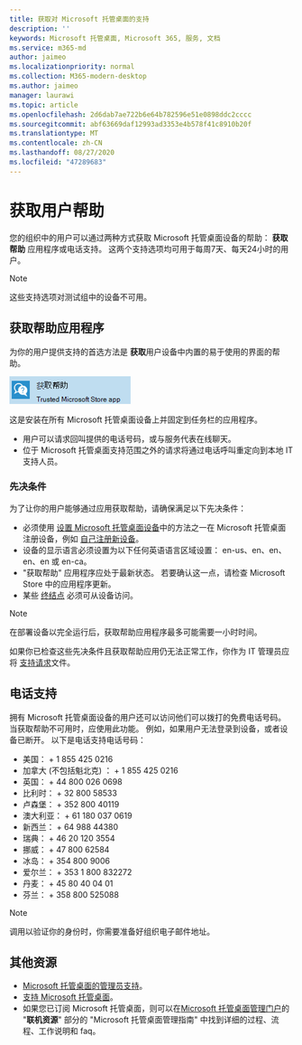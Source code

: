 ```yaml
---
title: 获取对 Microsoft 托管桌面的支持
description: ''
keywords: Microsoft 托管桌面, Microsoft 365, 服务, 文档
ms.service: m365-md
author: jaimeo
ms.localizationpriority: normal
ms.collection: M365-modern-desktop
ms.author: jaimeo
manager: laurawi
ms.topic: article
ms.openlocfilehash: 2d6dab7ae722b6e64b782596e51e0898ddc2cccc
ms.sourcegitcommit: abf63669daf12993ad3353e4b578f41c8910b20f
ms.translationtype: MT
ms.contentlocale: zh-CN
ms.lasthandoff: 08/27/2020
ms.locfileid: "47289683"
---
```

# <a name="getting-help-for-users"></a>获取用户帮助

您的组织中的用户可以通过两种方式获取 Microsoft 托管桌面设备的帮助： **获取帮助** 应用程序或电话支持。 这两个支持选项均可用于每周7天、每天24小时的用户。
 
>[!NOTE]
>这些支持选项对测试组中的设备不可用。

## <a name="get-help-app"></a>获取帮助应用程序

为你的用户提供支持的首选方法是 **获取**用户设备中内置的易于使用的界面的帮助。  

![获取帮助应用程序图标](../../media/get-help.png)

这是安装在所有 Microsoft 托管桌面设备上并固定到任务栏的应用程序。 

- 用户可以请求回叫提供的电话号码，或与服务代表在线聊天。
- 位于 Microsoft 托管桌面支持范围之外的请求将通过电话呼叫重定向到本地 IT 支持人员。

### <a name="prerequisites"></a>先决条件
为了让你的用户能够通过应用获取帮助，请确保满足以下先决条件：

- 必须使用 [设置 Microsoft 托管桌面设备](../get-started/set-up-devices.md)中的方法之一在 Microsoft 托管桌面注册设备，例如 [自己注册新设备](../get-started/register-devices-self.md)。
- 设备的显示语言必须设置为以下任何英语语言区域设置： en-us、en、en、en、en 或 en-ca。
- "获取帮助" 应用程序应处于最新状态。 若要确认这一点，请检查 Microsoft Store 中的应用程序更新。
- 某些 [终结点](../get-ready/network.md#endpoints-allowed-that-are-necessary-for-microsoft-managed-desktop) 必须可从设备访问。

> [!NOTE]
> 在部署设备以完全运行后，获取帮助应用程序最多可能需要一小时时间。

如果你已检查这些先决条件且获取帮助应用仍无法正常工作，你作为 IT 管理员应将 [支持请求](admin-support.md)文件。

## <a name="phone-support"></a>电话支持

拥有 Microsoft 托管桌面设备的用户还可以访问他们可以拨打的免费电话号码。 当获取帮助不可用时，应使用此功能。 例如，如果用户无法登录到设备，或者设备已断开。 以下是电话支持电话号码：

- 美国： + 1 855 425 0216
- 加拿大 (不包括魁北克) ： + 1 855 425 0216
- 英国： + 44 800 026 0698
- 比利时： + 32 800 58533
- 卢森堡： + 352 800 40119
- 澳大利亚： + 61 180 037 0619
- 新西兰： + 64 988 44380
- 瑞典： + 46 20 120 3554
- 挪威： + 47 800 62584
- 冰岛： + 354 800 9006
- 爱尔兰： + 353 1 800 832272
- 丹麦： + 45 80 40 04 01
- 芬兰： + 358 800 525088

>[!NOTE]
>调用以验证你的身份时，你需要准备好组织电子邮件地址。 

## <a name="additional-resources"></a>其他资源
- [Microsoft 托管桌面的管理员支持](admin-support.md)。 
- [支持 Microsoft 托管桌面](../service-description/support.md)。
- 如果您已订阅 Microsoft 托管桌面，则可以在[Microsoft 托管桌面管理门户](https://aka.ms/mwaasportal)的 "**联机资源**" 部分的 "Microsoft 托管桌面管理指南" 中找到详细的过程、流程、工作说明和 faq。

